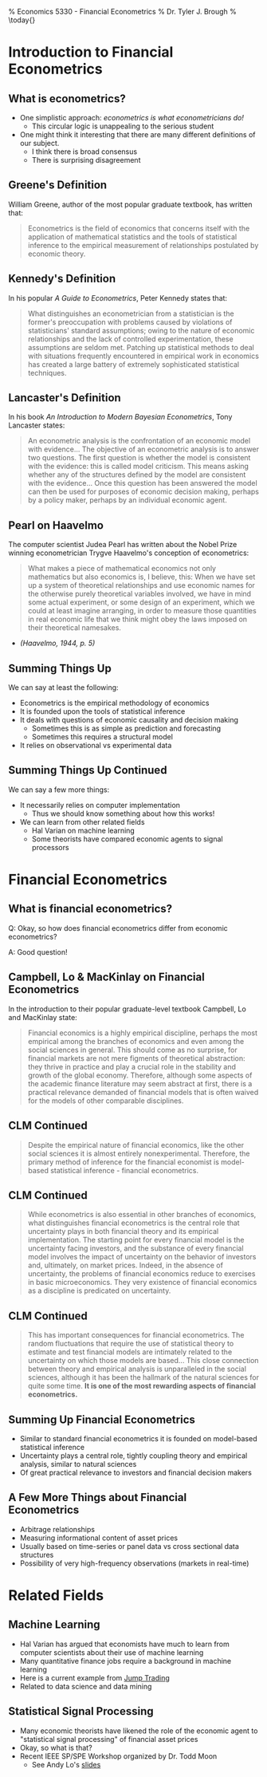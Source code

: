 % Economics 5330 - Financial Econometrics
% Dr. Tyler J. Brough
% \today{}

# Introduction to Financial Econometrics

## What is econometrics?

- One simplistic approach: *econometrics is what econometricians do!*  
	+ This circular logic is unappealing to the serious student
- One might think it interesting that there are many different definitions of our subject.
	+ I think there is broad consensus 
	+ There is surprising disagreement 

## Greene's Definition 

William Greene, author of the most popular graduate textbook, has written that:

> Econometrics is the field of economics that concerns itself with the application of mathematical statistics and the tools of statistical inference to the empirical measurement of relationships postulated by economic theory.


## Kennedy's Definition

In his popular *A Guide to Econometrics*, Peter Kennedy states that:

> What distinguishes an econometrician from a statistician is the former's preoccupation with problems caused by violations of statisticians' standard assumptions; owing to the nature of economic relationships and the lack of controlled experimentation, these assumptions are seldom met. Patching up statistical methods to deal with situations frequently encountered in empirical work in economics has created a large battery of extremely sophisticated statistical techniques. 


## Lancaster's Definition

In his book *An Introduction to Modern Bayesian Econometrics*, Tony Lancaster states:

> An econometric analysis is the confrontation of an economic model with evidence... The objective of an econometric analysis is to answer two questions. The first question is whether the model is consistent with the evidence: this is called model criticism. This means asking whether any of the structures defined by the model are consistent with the evidence... Once this question has been answered the model can then be used for purposes of economic decision making, perhaps by a policy maker, perhaps by an individual economic agent.


## Pearl on Haavelmo

The computer scientist Judea Pearl has written about the Nobel Prize winning econometrician Trygve Haavelmo's conception of econometrics:

> What makes a piece of mathematical economics not only mathematics but also economics is, I believe, this: When we have set up a system of theoretical relationships and use economic names for the otherwise purely theoretical variables involved, we have in mind some actual experiment, or some design of an experiment, which we could at least imagine arranging, in order to measure those quantities in real economic life that we think might obey the laws imposed on their theoretical namesakes.

- *(Haavelmo, 1944, p. 5)*

## Summing Things Up

We can say at least the following:

- Econometrics is the empirical methodology of economics
- It is founded upon the tools of statistical inference 
- It deals with questions of economic causality and decision making
	+ Sometimes this is as simple as prediction and forecasting 
	+ Sometimes this requires a structural model 
- It relies on observational vs experimental data


## Summing Things Up Continued

We can say a few more things:

- It necessarily relies on computer implementation
	+ Thus we should know something about how this works!
- We can learn from other related fields
	+ Hal Varian on machine learning
	+ Some theorists have compared economic agents to signal processors

# Financial Econometrics

## What is financial econometrics?

Q: Okay, so how does financial econometrics differ from economic econometrics?


A: Good question!


## Campbell, Lo & MacKinlay on Financial Econometrics 

In the introduction to their popular graduate-level textbook Campbell, Lo and MacKinlay state:


> Financial economics is a highly empirical discipline, perhaps the most empirical among the branches of economics and even among the social sciences in general. This should come as no surprise, for financial markets are not mere figments of theoretical abstraction: they thrive in practice and play a crucial role in the stability and growth of the global economy. Therefore, although some aspects of the academic finance literature may seem abstract at first, there is a practical relevance demanded of financial models that is often waived for the models of other comparable disciplines.  


## CLM Continued

> Despite the empirical nature of financial economics, like the other social sciences it is almost entirely nonexperimental. Therefore, the primary method of inference for the financial economist is model-based statistical inference - financial econometrics. 


## CLM Continued

> While econometrics is also essential in other branches of economics, what distinguishes financial econometrics is the central role that uncertainty plays in both financial theory and its empirical implementation. The starting point for every financial model is the uncertainty facing investors, and the substance of every financial model involves the impact of uncertainty on the behavior of investors and, ultimately, on market prices. Indeed, in the absence of uncertainty, the problems of financial economics reduce to exercises in basic microeconomics. They very existence of financial economics as a discipline is predicated on uncertainty.


## CLM Continued

> This has important consequences for financial econometrics. The random fluctuations that require the use of statistical theory to estimate and test financial models are intimately related to the uncertainty on which those models are based... This close connection between theory and empirical analysis is unparalleled in the social sciences, although it has been the hallmark of the natural sciences for quite some time. **It is one of the most rewarding aspects of financial econometrics.**


## Summing Up Financial Econometrics

- Similar to standard financial econometrics it is founded on model-based statistical inference
- Uncertainty plays a central role, tightly coupling theory and empirical analysis, similar to natural sciences
- Of great practical relevance to investors and financial decision makers


## A Few More Things about Financial Econometrics

- Arbitrage relationships
- Measuring informational content of asset prices
- Usually based on time-series or panel data vs cross sectional data structures
- Possibility of very high-frequency observations (markets in real-time)


# Related Fields

## Machine Learning

- Hal Varian has argued that economists have much to learn from computer scientists about their use of machine
  learning
- Many quantitative finance jobs require a background in machine learning
- Here is a current example from [Jump Trading](http://www.jumptrading.com/apply.html?gh_jid=44296)
- Related to data science and data mining

## Statistical Signal Processing

- Many economic theorists have likened the role of the economic agent to "statistical signal processing" of financial asset prices
- Okay, so what is that?
- Recent IEEE SP/SPE Workshop organized by Dr. Todd Moon
	+ See Andy Lo's [slides](http://spw2015.coe.utah.edu/files/2015/10/slides20150811_final.pdf)

